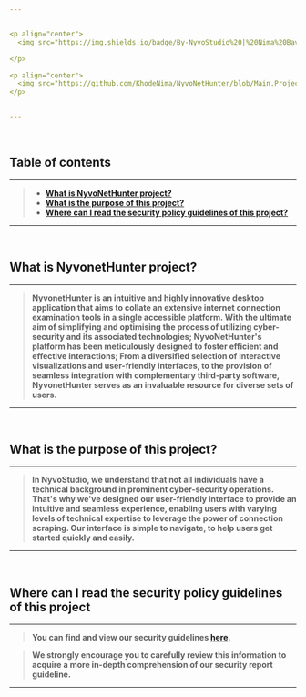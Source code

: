 ```yaml
---


<p align="center">
  <img src="https://img.shields.io/badge/By-NyvoStudio%20|%20Nima%20Bavar%20|%20Amirali%20Yazdani%20-black?style=flat&logoColor=black" alt="badge" />

</p>

<p align="center">
  <img src="https://github.com/KhodeNima/NyvoNetHunter/blob/Main.Project/documentations/logo_ideas/2.png" alt="logo" width="200" />
</p>


---
```



<br>


## Table of contents
---
> - [**What is NyvoNetHunter project?**](#what-is-nyvonethunter-project)
> - [**What is the purpose of this project?**](#what-is-the-purpose-of-this-project)
> - [**Where can I read the security policy guidelines of this project?**](#where-can-i-read-the-security-policy-guidelines-of-this-project)
---


<br>


## What is NyvonetHunter project?
---
> **NyvonetHunter is an intuitive and highly innovative desktop application that aims to collate an extensive internet connection examination tools in a single accessible platform. With the ultimate aim of simplifying and optimising the process of utilizing cyber-security and its associated technologies; NyvoNetHunter's platform has been meticulously designed to foster efficient and effective interactions; From a diversified selection of interactive visualizations and user-friendly interfaces, to the provision of seamless integration with complementary third-party software, NyvonetHunter serves as an invaluable resource for diverse sets of users.**
---


<br>


## What is the purpose of this project?
---
> **In NyvoStudio, we understand that not all individuals have a technical background in prominent cyber-security operations. That's why we've designed our user-friendly interface to provide an intuitive and seamless experience, enabling users with varying levels of technical expertise to leverage the power of connection scraping. Our interface is simple to navigate, to help users get started quickly and easily.**
---


<br>


## Where can I read the security policy guidelines of this project
---
> **You can find and view our security guidelines [**here**](https://github.com/KhodeNima/NyvoNetHunter/security/policy).**

> **We strongly encourage you to carefully review this information to acquire a more in-depth comprehension of our security report guideline.**
---


<br>
